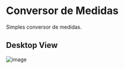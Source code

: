 # Conversor de Medidas
Simples conversor de medidas.

## Desktop View
![image](https://user-images.githubusercontent.com/24597559/161283610-377d94e1-5e73-4855-9cdc-9e12ed0ddf34.png)
